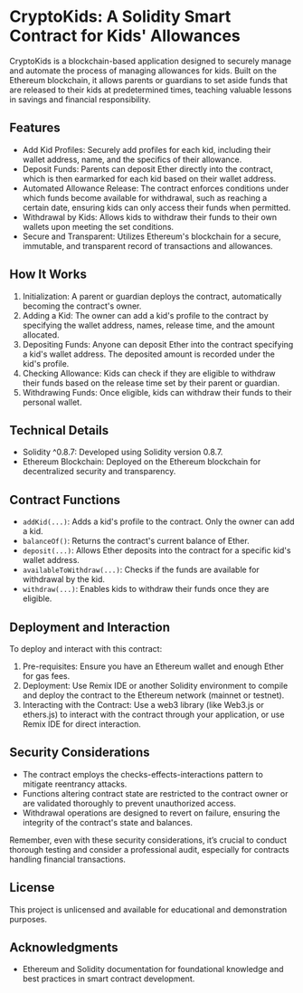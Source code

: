 # CryptoKids: A Solidity Smart Contract for Kids' Allowances

CryptoKids is a blockchain-based application designed to securely manage and automate the process of managing allowances for kids. Built on the Ethereum blockchain, it allows parents or guardians to set aside funds that are released to their kids at predetermined times, teaching valuable lessons in savings and financial responsibility.

## Features

- Add Kid Profiles: Securely add profiles for each kid, including their wallet address, name, and the specifics of their allowance.
- Deposit Funds: Parents can deposit Ether directly into the contract, which is then earmarked for each kid based on their wallet address.
- Automated Allowance Release: The contract enforces conditions under which funds become available for withdrawal, such as reaching a certain date, ensuring kids can only access their funds when permitted.
- Withdrawal by Kids: Allows kids to withdraw their funds to their own wallets upon meeting the set conditions.
- Secure and Transparent: Utilizes Ethereum's blockchain for a secure, immutable, and transparent record of transactions and allowances.

## How It Works

1. Initialization: A parent or guardian deploys the contract, automatically becoming the contract's owner.
2. Adding a Kid: The owner can add a kid's profile to the contract by specifying the wallet address, names, release time, and the amount allocated.
3. Depositing Funds: Anyone can deposit Ether into the contract specifying a kid's wallet address. The deposited amount is recorded under the kid's profile.
4. Checking Allowance: Kids can check if they are eligible to withdraw their funds based on the release time set by their parent or guardian.
5. Withdrawing Funds: Once eligible, kids can withdraw their funds to their personal wallet.

## Technical Details

- Solidity ^0.8.7: Developed using Solidity version 0.8.7.
- Ethereum Blockchain: Deployed on the Ethereum blockchain for decentralized security and transparency.

## Contract Functions

- `addKid(...)`: Adds a kid's profile to the contract. Only the owner can add a kid.
- `balanceOf()`: Returns the contract's current balance of Ether.
- `deposit(...)`: Allows Ether deposits into the contract for a specific kid's wallet address.
- `availableToWithdraw(...)`: Checks if the funds are available for withdrawal by the kid.
- `withdraw(...)`: Enables kids to withdraw their funds once they are eligible.

## Deployment and Interaction

To deploy and interact with this contract:

1. Pre-requisites: Ensure you have an Ethereum wallet and enough Ether for gas fees.
2. Deployment: Use Remix IDE or another Solidity environment to compile and deploy the contract to the Ethereum network (mainnet or testnet).
3. Interacting with the Contract: Use a web3 library (like Web3.js or ethers.js) to interact with the contract through your application, or use Remix IDE for direct interaction.

## Security Considerations

- The contract employs the checks-effects-interactions pattern to mitigate reentrancy attacks.
- Functions altering contract state are restricted to the contract owner or are validated thoroughly to prevent unauthorized access.
- Withdrawal operations are designed to revert on failure, ensuring the integrity of the contract's state and balances.

Remember, even with these security considerations, it’s crucial to conduct thorough testing and consider a professional audit, especially for contracts handling financial transactions.

## License

This project is unlicensed and available for educational and demonstration purposes.

## Acknowledgments

- Ethereum and Solidity documentation for foundational knowledge and best practices in smart contract development.